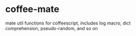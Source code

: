 coffee-mate
===========

mate util functions for coffeescript, includes log macro, dict comprehension,  pseudo-random, and so on
